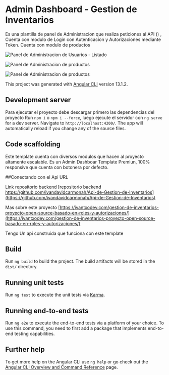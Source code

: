 # Admin Dashboard - Gestion de Inventarios

Es una plantilla de panel de Administracion que realiza peticiones al API () , Cuenta con modulo de Login con Autenticacion y Autorizaciones mediante Token.
Cuenta con modulo de productos 


![Panel de Administracion de Usuarios - Listado](https://ivantxodev.com/wp-content/uploads/2023/02/panel-user.png)

![Panel de Administracion de productos](https://ivantxodev.com/wp-content/uploads/2023/02/admin-panel.png)

![Panel de Administracion de productos](https://ivantxodev.com/wp-content/uploads/2023/02/panel-multi.png)


This project was generated with [Angular CLI](https://github.com/angular/angular-cli) version 13.1.2.


## Development server

Para ejecutar el proyecto debe descargar primero las  dependencias del proyecto Run `npm i` o `npm i --force`, luego ejecute el servidor con  `ng serve` for a dev server. Navigate to `http://localhost:4200/`. The app will automatically reload if you change any of the source files.

## Code scaffolding

Este template cuenta con diversos modulos que hacen al proyecto altamente escalable.
Es un Admin Dashboar Template  Premiun, 100% responsive que cuenta con botonera por defecto.



##Conectando con el Api URL

Link repositorio backend [repositorio backend https://github.com/ivandavidcarmonah/Api-de-Gestion-de-Inventarios](https://github.com/ivandavidcarmonah/Api-de-Gestion-de-Inventarios)

Mas sobre este proyecto [https://ivantxodev.com/gestion-de-inventarios-proyecto-open-source-basado-en-roles-y-autorizaciones/](https://ivantxodev.com/gestion-de-inventarios-proyecto-open-source-basado-en-roles-y-autorizaciones/)


Tengo Un api construida que funciona con este template

## Build

Run `ng build` to build the project. The build artifacts will be stored in the `dist/` directory.

## Running unit tests

Run `ng test` to execute the unit tests via [Karma](https://karma-runner.github.io).

## Running end-to-end tests

Run `ng e2e` to execute the end-to-end tests via a platform of your choice. To use this command, you need to first add a package that implements end-to-end testing capabilities.

## Further help

To get more help on the Angular CLI use `ng help` or go check out the [Angular CLI Overview and Command Reference](https://angular.io/cli) page.

